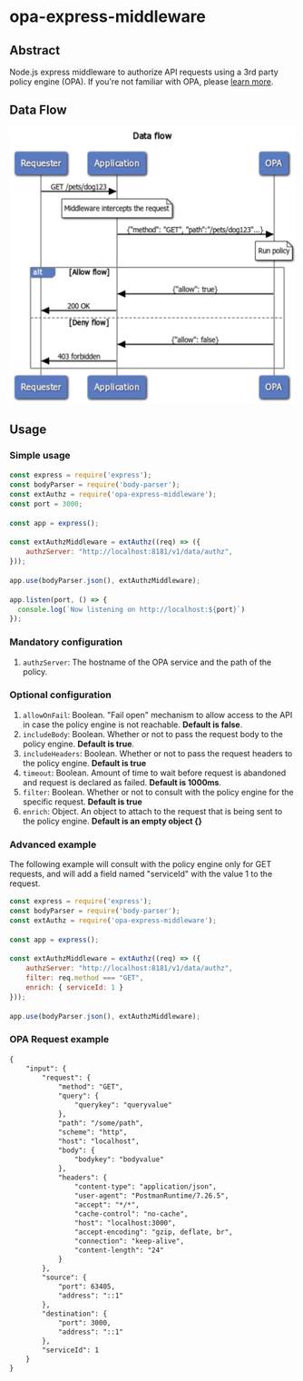 
# opa-express-middleware
## Abstract
Node.js express middleware to authorize API requests using a 3rd party policy engine (OPA).
If you're not familiar with OPA, please [learn more](https://www.openpolicyagent.org/).

## Data Flow
![enter image description here](https://github.com/build-security/opa-express-middleware/blob/main/Data%20flow.png)

## Usage
### Simple usage
```js
const express = require('express');
const bodyParser = require('body-parser');
const extAuthz = require('opa-express-middleware');
const port = 3000;

const app = express();

const extAuthzMiddleware = extAuthz((req) => ({
    authzServer: "http://localhost:8181/v1/data/authz",
}));

app.use(bodyParser.json(), extAuthzMiddleware);

app.listen(port, () => {
  console.log(`Now listening on http://localhost:${port}`)
});
```
### Mandatory configuration

 1. `authzServer`: The hostname of the OPA service and the path of the policy.

### Optional configuration
 1. `allowOnFail`: Boolean. "Fail open" mechanism to allow access to the API in case the policy engine is not reachable. **Default is false**.
 2. `includeBody`: Boolean. Whether or not to pass the request body to the policy engine. **Default is true**.
 3. `includeHeaders`: Boolean. Whether or not to pass the request headers to the policy engine. **Default is true**
 4. `timeout`: Boolean. Amount of time to wait before request is abandoned and request is declared as failed. **Default is 1000ms**.
 5. `filter`: Boolean. Whether or not to consult with the policy engine for the specific request. **Default is true**
 6. `enrich`: Object. An object to attach to the request that is being sent to the policy engine. **Default is an empty object {}**

### Advanced example
The following example will consult with the policy engine only for GET requests, and will add a field named "serviceId" with the value 1 to the request.
```js
const express = require('express');
const bodyParser = require('body-parser');
const extAuthz = require('opa-express-middleware');

const app = express();

const extAuthzMiddleware = extAuthz((req) => ({
    authzServer: "http://localhost:8181/v1/data/authz",
    filter: req.method === "GET",
    enrich: { serviceId: 1 }
}));

app.use(bodyParser.json(), extAuthzMiddleware);
```

### OPA Request example
```
{
    "input": {
        "request": {
            "method": "GET",
            "query": {
                "querykey": "queryvalue"
            },
            "path": "/some/path",
            "scheme": "http",
            "host": "localhost",
            "body": {
                "bodykey": "bodyvalue"
            },
            "headers": {
                "content-type": "application/json",
                "user-agent": "PostmanRuntime/7.26.5",
                "accept": "*/*",
                "cache-control": "no-cache",
                "host": "localhost:3000",
                "accept-encoding": "gzip, deflate, br",
                "connection": "keep-alive",
                "content-length": "24"
            }
        },
        "source": {
            "port": 63405,
            "address": "::1"
        },
        "destination": {
            "port": 3000,
            "address": "::1"
        },
        "serviceId": 1
    }
}
```
